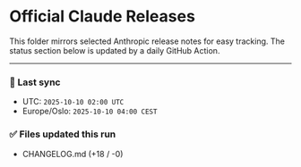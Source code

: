# Official Claude Releases

This folder mirrors selected Anthropic release notes for easy tracking.
The status section below is updated by a daily GitHub Action.


---

<!-- sync-status:start -->

### 🔄 Last sync
- UTC: `2025-10-10 02:00 UTC`
- Europe/Oslo: `2025-10-10 04:00 CEST`

### ✅ Files updated this run

- CHANGELOG.md (+18 / -0)<!-- sync-status:end -->


















































